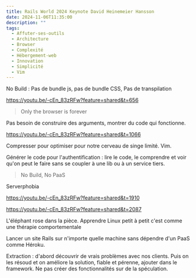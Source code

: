```yaml
---
title: Rails World 2024 Keynote David Heinemeier Hansson
date: 2024-11-06T11:35:00
description: ""
tags:
  - Affuter-ses-outils
  - Architecture
  - Browser
  - Complexité
  - Hébergement-web
  - Innovation
  - Simplicité
  - Vim
---
```


No Build : Pas de bundle js, pas de bundle CSS, Pas de transpilation

https://youtu.be/-cEn_83zRFw?feature=shared&t=656

> Only the browser is forever

Pas besoin de construire des arguments, montrer du code qui fonctionne.

https://youtu.be/-cEn_83zRFw?feature=shared&t=1066

Compresser pour optimiser pour notre cerveau de singe limité.
Vim.

Générer le code pour l'authentification : lire le code, le comprendre et voir qu'on peut le faire sans se coupler à une lib ou à un service tiers.

> No Build, No PaaS

Serverphobia


https://youtu.be/-cEn_83zRFw?feature=shared&t=1910


https://youtu.be/-cEn_83zRFw?feature=shared&t=2087

L'éléphant rose dans la pièce. Apprendre Linux petit à petit c'est comme une thérapie comportementale


Lancer un site Rails sur n'importe quelle machine sans dépendre d'un PaaS comme Héroku.

Extraction : d'abord découvrir de vrais problèmes avec nos clients. Puis on les résoud et on améliore la solution, fiable et pérenne, ajouter dans le framework. Ne pas créer des fonctionnalités sur de la spéculation.


